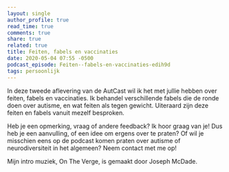```yaml
---
layout: single
author_profile: true
read_time: true
comments: true
share: true
related: true
title: Feiten, fabels en vaccinaties
date: 2020-05-04 07:55 -0500
podcast_episode: Feiten--fabels-en-vaccinaties-edih9d
tags: persoonlijk
---
```


In deze tweede aflevering van de AutCast wil ik het met jullie hebben over feiten, fabels en vaccinaties. Ik behandel verschillende fabels die de ronde doen over autisme, en wat feiten als tegen gewicht. Uiteraard zijn deze feiten en fabels vanuit mezelf besproken.

Heb je een opmerking, vraag of andere feedback? Ik hoor graag van je! 
Dus heb je een aanvulling, of een idee om ergens over te praten? Of wil je misschien eens op de podcast komen praten over autisme of neurodiversiteit in het algemeen? Neem contact met me op!

Mijn intro muziek, On The Verge, is gemaakt door Joseph McDade.
